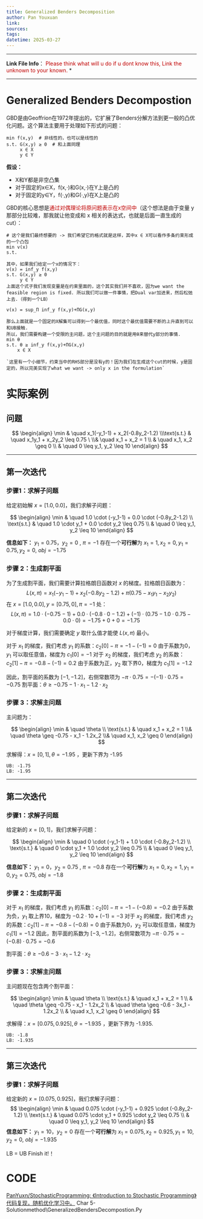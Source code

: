 ```yaml
---
title: Generalized Benders Decomposition
author: Pan Youxuan
link: 
sources: 
tags: 
datetime: 2025-03-27
---
```

----
**Link File Info**： <font color="#c00000">Please think what will u do if u dont know this, Link the unknown to your known.</font>
* 

---
# **Generalized Benders Decompostion**
GBD是由Geoffrion在1972年提出的，它扩展了Benders分解方法到更一般的凸优化问题。这个算法主要用于处理如下形式的问题：

```
min f(x,y)  # 非线性的，也可以是线性的
s.t. G(x,y) ≥ 0  # 和上面同理	
     x ∈ X
     y ∈ Y
```
**假设：**
- X和Y都是非空凸集
- 对于固定的x∈X，f(x,·)和G(x,·)在Y上是凸的
- 对于固定的y∈Y，f(·,y)和G(·,y)在X上是凸的

GBD的核心思想是<font color="#c00000">通过对偶理论将原问题表示在x空间中</font>（这个想法是由于变量 y 那部分比较难，那我就让他变成和 x 相关的表达式，也就是后面一直生成的cut）：
```
# 这个是我们最终想要的 -> 我们希望它的格式就是这样，其中x ∈ X可以看作多条约束形成的一个凸包
min v(x)
s.t. 

其中，如果我们给定一个x的情况下：
v(x) = inf_y f(x,y)
s.t. G(x,y) ≥ 0
     y ∈ Y
上面这个式子我们发现变量是在约束里面的，这个其实我们并不喜欢，因为we want the feasible region is fixed. 所以我们可以做一件事情，把Dual var加进来，然后松弛上去.（得到一个LB）

v(x) = sup_Π inf_y f(x,y)+ΠG(x,y)

那么上面就是一个固定的X解集可以得到一个最优值，同时这个最优值需要不断的上升直到可以和UB接触.
所以，我们需要构建一个受限的主问题，这个主问题的目的就是用θ来替代y部分的事情.
min θ
s.t. θ ≥ inf_y f(x,y)+ΠG(x,y)
	x ∈ X

`这里有一个小细节，约束当中的RHS部分是没有y的！因为我们在生成这个cut的时候，y是固定的，所以完美实现了what we want -> only x in the formulation`

```
# **实际案例**
## **问题**
$$ \begin{align} \min & \quad x_1(-y_1-1) + x_2(-0.8y_2-1.2) \\\text{s.t.} & \quad x_1y_1 + x_2y_2 \leq 0.75 \ \\& \quad x_1 + x_2 = 1 \\ & \quad x_1, x_2 \geq 0 \\ & \quad 0 \leq y_1, y_2 \leq 10 \end{align} $$

---

## **第一次迭代**
### **步骤1：求解子问题**

给定初始解 $x = [1.0, 0.0]$，我们求解子问题：

$$ \begin{align} \min & \quad 1.0 \cdot (-y_1-1) + 0.0 \cdot (-0.8y_2-1.2) \\ \text{s.t.} & \quad 1.0 \cdot y_1 + 0.0 \cdot y_2 \leq 0.75 \\ & \quad 0 \leq y_1, y_2 \leq 10 \end{align} $$

**信息如下：**
 $y_1 = 0.75$，$y_2 = 0$ , $\pi = -1$
存在一个**可行解**为 $x_{1}=1,x_{2}=0,y_{1}=0.75,y_{2}=0$, $obj=-1.75$ 

### **步骤 2：生成割平面**

为了生成割平面，我们需要计算拉格朗日函数对 $x$ 的梯度。拉格朗日函数为：
$$L(x, \pi) = x_1(-y_1-1) + x_2(-0.8y_2-1.2) + \pi(0.75 - x_1y_1 - x_2y_2)$$
在 $x = [1.0, 0.0], y = [0.75, 0], \pi = -1$ 处：
$$L(x, \pi) = 1.0 \cdot (-0.75-1) + 0.0 \cdot (-0.8 \cdot 0-1.2) + (-1) \cdot (0.75 - 1.0 \cdot 0.75 - 0.0 \cdot 0) = -1.75 + 0 + 0 = -1.75$$

对于梯度计算，我们需要确定 $y$ 取什么值才能使 $L(x, \pi)$ 最小。

对于 $x_1$ 的梯度，我们考虑 $y_1$ 的系数：$c_2[0] - \pi = -1 - (-1) = 0$ 由于系数为0，$y_1$ 可以取任意值，梯度为 $c_1[0] = -1$
对于 $x_2$ 的梯度，我们考虑 $y_2$ 的系数：$c_2[1] - \pi = -0.8 - (-1) = 0.2$ 由于系数为正，$y_2$ 取下界0，梯度为 $c_1[1] = -1.2$

因此，割平面的系数为 $[-1, -1.2]$，右侧常数项为 $-\pi \cdot 0.75 = -(-1) \cdot 0.75 = -0.75$
割平面：$\theta \geq -0.75 - 1 \cdot x_1 - 1.2 \cdot x_2$

### **步骤 3：求解主问题**

主问题为：

$$ \begin{align} \min & \quad \theta \\ \text{s.t.} & \quad x_1 + x_2 = 1 \\& \quad \theta \geq -0.75 - x_1 - 1.2x_2  \\& \quad x_1, x_2 \geq 0 \end{align} $$

求解得：$x = [0, 1], \theta = -1.95$ ，更新下界为 -1.95
```
UB: -1.75
LB: -1.95
```

---

## **第二次迭代**

### **步骤1：求解子问题**

给定新的 $x = [0, 1]$，我们求解子问题：

$$ \begin{align} \min & \quad 0 \cdot (-y_1-1) + 1.0 \cdot (-0.8y_2-1.2) \\ \text{s.t.} & \quad 0 \cdot y_1 + 1.0 \cdot y_2 \leq 0.75 \\ & \quad 0 \leq y_1, y_2 \leq 10 \end{align} $$

**信息如下：**
 $y_1 = 0$，$y_2 = 0.75$ , $\pi = -0.8$
存在一个**可行解**为 $x_{1}=0,x_{2}=1,y_{1}=0,y_{2}=0.75$, $obj=-1.8$ 

### **步骤 2：生成割平面**

对于 $x_1$ 的梯度，我们考虑 $y_1$ 的系数：$c_2[0] - \pi = -1 - (-0.8) = -0.2$ 由于系数为负，$y_1$ 取上界10，梯度为 $-0.2 \cdot 10 + (-1) = -3$
对于 $x_2$ 的梯度，我们考虑 $y_2$ 的系数：$c_2[1] - \pi = -0.8 - (-0.8) = 0$ 由于系数为0，$y_2$ 可以取任意值，梯度为 $c_1[1] = -1.2$
因此，割平面的系数为 $[-3, -1.2]$，右侧常数项为 $-\pi \cdot 0.75 = -(-0.8) \cdot 0.75 = -0.6$

割平面：$\theta \geq -0.6 - 3 \cdot x_1 - 1.2 \cdot x_2$

### **步骤 3：求解主问题**

主问题现在包含两个割平面：

$$ \begin{align} \min & \quad \theta \\ \text{s.t.} & \quad x_1 + x_2 = 1 \\ & \quad \theta \geq -0.75 - x_1 - 1.2x_2 \\ & \quad \theta \geq -0.6 - 3x_1 - 1.2x_2 \\ & \quad x_1, x_2 \geq 0 \end{align} $$

求解得：$x = [0.075, 0.925], \theta = -1.935$ ，更新下界为 -1.935.

```
UB: -1.8
LB: -1.935
```

---

## **第三次迭代**

### **步骤1：求解子问题**
给定新的 $x = [0.075, 0.925]$，我们求解子问题：
$$ \begin{align} \min & \quad 0.075 \cdot (-y_1-1) + 0.925 \cdot (-0.8y_2-1.2) \\ \text{s.t.} & \quad 0.075 \cdot y_1 + 0.925 \cdot y_2 \leq 0.75 \\ & \quad 0 \leq y_1, y_2 \leq 10 \end{align} $$
 **信息如下：**
 $y_1 = 10$，$y_2 = 0$
存在一个**可行解**为 $x_{1}=0.075,x_{2}=0.925,y_{1}=10,y_{2}=0$, $obj=-1.935$ 

LB = UB
Finish it!！

# **CODE**
[PanYuxn/StochasticProgramming: 《Introduction to Stochastic Programming》代码复现，随机优化学习中。](https://github.com/PanYuxn/StochasticProgramming/tree/main)
Char 5-Solutionmethod\GeneralizedBendersDecompostion.Py